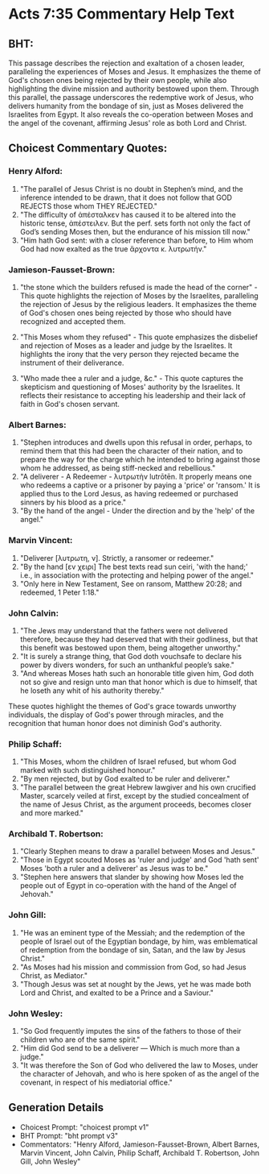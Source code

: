 # Acts 7:35 Commentary Help Text

## BHT:
This passage describes the rejection and exaltation of a chosen leader, paralleling the experiences of Moses and Jesus. It emphasizes the theme of God's chosen ones being rejected by their own people, while also highlighting the divine mission and authority bestowed upon them. Through this parallel, the passage underscores the redemptive work of Jesus, who delivers humanity from the bondage of sin, just as Moses delivered the Israelites from Egypt. It also reveals the co-operation between Moses and the angel of the covenant, affirming Jesus' role as both Lord and Christ.

## Choicest Commentary Quotes:
### Henry Alford:
1. "The parallel of Jesus Christ is no doubt in Stephen’s mind, and the inference intended to be drawn, that it does not follow that GOD REJECTS those whom THEY REJECTED."
2. "The difficulty of ἀπέσταλκεν has caused it to be altered into the historic tense, ἀπέστειλεν. But the perf. sets forth not only the fact of God’s sending Moses then, but the endurance of his mission till now."
3. "Him hath God sent: with a closer reference than before, to Him whom God had now exalted as the true ἄρχοντα κ. λυτρωτήν."

### Jamieson-Fausset-Brown:
1. "the stone which the builders refused is made the head of the corner" - This quote highlights the rejection of Moses by the Israelites, paralleling the rejection of Jesus by the religious leaders. It emphasizes the theme of God's chosen ones being rejected by those who should have recognized and accepted them.

2. "This Moses whom they refused" - This quote emphasizes the disbelief and rejection of Moses as a leader and judge by the Israelites. It highlights the irony that the very person they rejected became the instrument of their deliverance.

3. "Who made thee a ruler and a judge, &c." - This quote captures the skepticism and questioning of Moses' authority by the Israelites. It reflects their resistance to accepting his leadership and their lack of faith in God's chosen servant.

### Albert Barnes:
1. "Stephen introduces and dwells upon this refusal in order, perhaps, to remind them that this had been the character of their nation, and to prepare the way for the charge which he intended to bring against those whom he addressed, as being stiff-necked and rebellious."
2. "A deliverer - A Redeemer - λυτρωτὴν lutrōtēn. It properly means one who redeems a captive or a prisoner by paying a 'price' or 'ransom.' It is applied thus to the Lord Jesus, as having redeemed or purchased sinners by his blood as a price."
3. "By the hand of the angel - Under the direction and by the 'help' of the angel."

### Marvin Vincent:
1. "Deliverer [λυτρωτη, ν]. Strictly, a ransomer or redeemer."
2. "By the hand [εν χειρι] The best texts read sun ceiri, 'with the hand;' i.e., in association with the protecting and helping power of the angel."
3. "Only here in New Testament, See on ransom, Matthew 20:28; and redeemed, 1 Peter 1:18."

### John Calvin:
1. "The Jews may understand that the fathers were not delivered therefore, because they had deserved that with their godliness, but that this benefit was bestowed upon them, being altogether unworthy."
2. "It is surely a strange thing, that God doth vouchsafe to declare his power by divers wonders, for such an unthankful people’s sake."
3. "And whereas Moses hath such an honorable title given him, God doth not so give and resign unto man that honor which is due to himself, that he loseth any whit of his authority thereby."

These quotes highlight the themes of God's grace towards unworthy individuals, the display of God's power through miracles, and the recognition that human honor does not diminish God's authority.

### Philip Schaff:
1. "This Moses, whom the children of Israel refused, but whom God marked with such distinguished honour."
2. "By men rejected, but by God exalted to be ruler and deliverer."
3. "The parallel between the great Hebrew lawgiver and his own crucified Master, scarcely veiled at first, except by the studied concealment of the name of Jesus Christ, as the argument proceeds, becomes closer and more marked."

### Archibald T. Robertson:
1. "Clearly Stephen means to draw a parallel between Moses and Jesus."
2. "Those in Egypt scouted Moses as 'ruler and judge' and God 'hath sent' Moses 'both a ruler and a deliverer' as Jesus was to be."
3. "Stephen here answers that slander by showing how Moses led the people out of Egypt in co-operation with the hand of the Angel of Jehovah."

### John Gill:
1. "He was an eminent type of the Messiah; and the redemption of the people of Israel out of the Egyptian bondage, by him, was emblematical of redemption from the bondage of sin, Satan, and the law by Jesus Christ."
2. "As Moses had his mission and commission from God, so had Jesus Christ, as Mediator."
3. "Though Jesus was set at nought by the Jews, yet he was made both Lord and Christ, and exalted to be a Prince and a Saviour."

### John Wesley:
1. "So God frequently imputes the sins of the fathers to those of their children who are of the same spirit."
2. "Him did God send to be a deliverer — Which is much more than a judge."
3. "It was therefore the Son of God who delivered the law to Moses, under the character of Jehovah, and who is here spoken of as the angel of the covenant, in respect of his mediatorial office."


## Generation Details
- Choicest Prompt: "choicest prompt v1"
- BHT Prompt: "bht prompt v3"
- Commentators: "Henry Alford, Jamieson-Fausset-Brown, Albert Barnes, Marvin Vincent, John Calvin, Philip Schaff, Archibald T. Robertson, John Gill, John Wesley"
